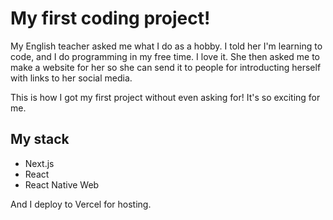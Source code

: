 # My first coding project!

My English teacher asked me what I do as a hobby. I told her I'm learning to code, and I do programming in my free time. I love it. She then asked me to make a website for her so she can send it to people for introducting herself with links to her social media. 

This is how I got my first project without even asking for! It's so exciting for me. 

## My stack

- Next.js
- React
- React Native Web 

And I deploy to Vercel for hosting. 

